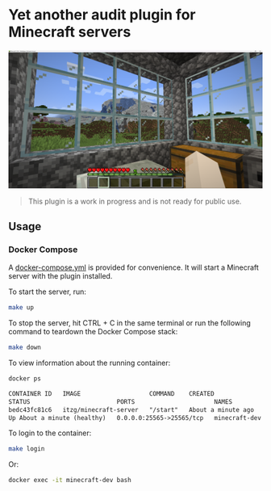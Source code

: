 # Yet another audit plugin for Minecraft servers

![A random gameplay screenshot](docs/images/minecraft-mountains.png)

> This plugin is a work in progress and is not ready for public use.

## Usage

### Docker Compose

A [docker-compose.yml](docker-compose.yml) is provided for convenience. It will start a Minecraft server with the plugin installed.

To start the server, run:

```bash
make up
```

To stop the server, hit CTRL + C in the same terminal or run the following command to teardown the Docker Compose stack:

```bash
make down
```

To view information about the running container:

```bash
docker ps
```

```text
CONTAINER ID   IMAGE                   COMMAND    CREATED              STATUS                        PORTS                      NAMES
bedc43fc81c6   itzg/minecraft-server   "/start"   About a minute ago   Up About a minute (healthy)   0.0.0.0:25565->25565/tcp   minecraft-dev
```

To login to the container:

```bash
make login
```

Or:

```bash
docker exec -it minecraft-dev bash
```
